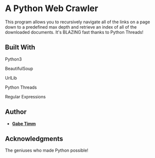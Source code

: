 
# A Python Web Crawler
This program allows you to recursively navigate all of the links on a page down to a predefined max depth and retrieve an index of all of the downloaded documents. It's BLAZING fast thanks to Python Threads!
  

## Built With
Python3

BeautifulSoup

UrlLib

Python Threads

Regular Expressions

  

## Author

  

*  [**Gabe Timm**](http://gabetimm.com)


## Acknowledgments

  The geniuses who made Python possible!